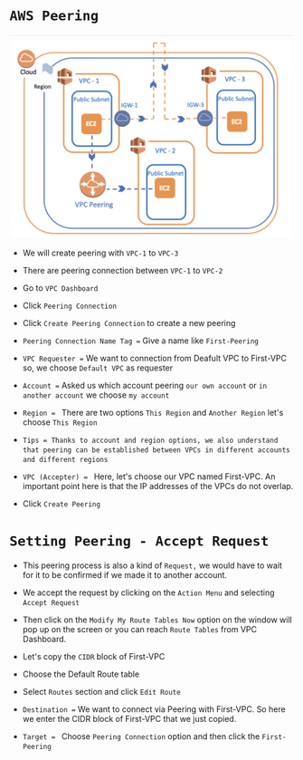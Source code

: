 # `AWS Peering`

![1z.png](./Images/1z.png)

- We will create peering with `VPC-1` to `VPC-3`
- There are peering connection between `VPC-1` to `VPC-2`

- Go to `VPC Dashboard`
- Click `Peering Connection`
- Click `Create Peering Connection` to create a new peering

- `Peering Connection Name Tag =` Give a name like `First-Peering`
- `VPC Requester =` We want to connection from Deafult VPC to First-VPC so, we choose `Default VPC` as requester
- `Account =` Asked us which account peering `our own account` or `in another account` we choose `my account`
- `Region = ` There are two options `This Region` and `Another Region` let's choose `This Region`

- `Tips = Thanks to account and region options, we also understand that peering can be established between VPCs in different accounts and different regions`

- `VPC (Accepter) = ` Here, let's choose our VPC named First-VPC. An important point here is that the IP addresses of the VPCs do not overlap.
- Click `Create Peering`

# `Setting Peering - Accept Request`

- This peering process is also a kind of `Request,` we would have to wait for it to be confirmed if we made it to another account.

- We accept the request by clicking on the `Action Menu` and selecting `Accept Request`

- Then click on the `Modify My Route Tables Now` option on the window will pop up on the screen or you can reach `Route Tables` from VPC Dashboard.

- Let's copy the `CIDR` block of First-VPC
- Choose the Default Route table
- Select `Routes` section and click `Edit Route`

- `Destination =` We want to connect via Peering with First-VPC. So here we enter the CIDR block of First-VPC that we just copied.

- `Target = ` Choose `Peering Connection` option and then click the `First-Peering`

